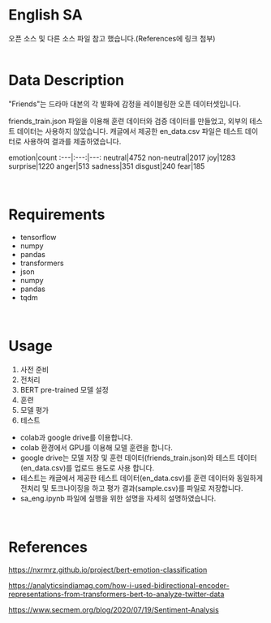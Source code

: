 # English SA

오픈 소스 및 다른 소스 파일 참고 했습니다.(References에 링크 첨부)  
&nbsp;

# Data Description
"Friends"는 드라마 대본의 각 발화에 감정을 레이블링한 오픈 데이터셋입니다.

friends_train.json 파일을 이용해 훈련 데이터와 검증 데이터를 만들었고, 외부의 테스트 데이터는 사용하지 않았습니다.
캐글에서 제공한 en_data.csv 파일은 테스트 데이터로 사용하여 결과를 제출하였습니다.

emotion|count
:---|:---:|---:
neutral|4752
non-neutral|2017
joy|1283
surprise|1220
anger|513
sadness|351
disgust|240
fear|185

&nbsp;

# Requirements
- tensorflow
- numpy
- pandas
- transformers
- json
- numpy
- pandas
- tqdm

&nbsp;

# Usage
1. 사전 준비
2. 전처리
3. BERT pre-trained 모델 설정
4. 훈련
5. 모델 평가
6. 테스트
   
- colab과 google drive를 이용합니다.
- colab 환경에서 GPU를 이용해 모델 훈련을 합니다.
- google drive는 모델 저장 및 훈련 데이터(friends_train.json)와 테스트 데이터(en_data.csv)를 업로드 용도로 사용 합니다.
- 테스트는 캐글에서 제공한 테스트 데이터(en_data.csv)를 훈련 데이터와 동일하게 전처리 및 토크나이징을 하고 평가 결과(sample.csv)를 파일로 저장합니다.
- sa_eng.ipynb 파일에 실행을 위한 설명을 자세히 설명하였습니다.
  
&nbsp;
# References

https://nxrmrz.github.io/project/bert-emotion-classification

https://analyticsindiamag.com/how-i-used-bidirectional-encoder-representations-from-transformers-bert-to-analyze-twitter-data

https://www.secmem.org/blog/2020/07/19/Sentiment-Analysis
